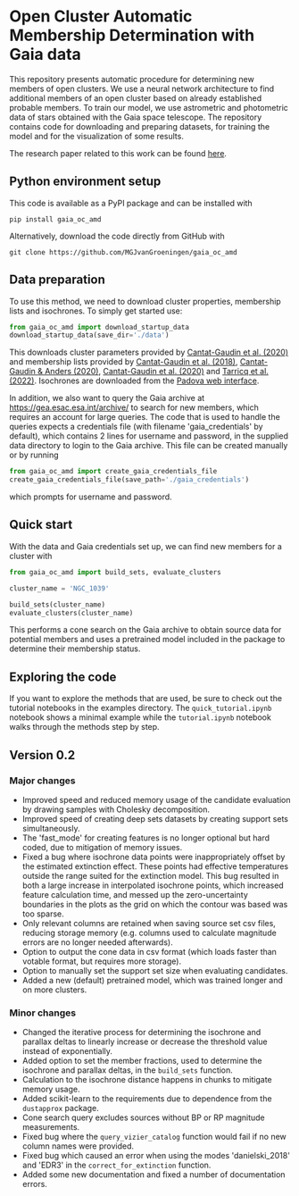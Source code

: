 # Open Cluster Automatic Membership Determination with Gaia data
This repository presents automatic procedure for determining new members of open clusters. We use a neural network architecture to find additional members of an open cluster based on already established probable members. To train our model, we use astrometric and photometric data of stars obtained with the Gaia space telescope. The repository contains code for downloading and preparing datasets, for training the model and for the visualization of some results. 

The research paper related to this work can be found [here](https://arxiv.org/abs/2303.08474).

## Python environment setup

This code is available as a PyPI package and can be installed with

`pip install gaia_oc_amd`

Alternatively, download the code directly from GitHub with

`git clone https://github.com/MGJvanGroeningen/gaia_oc_amd`

## Data preparation

To use this method, we need to download cluster properties, membership lists and isochrones. To simply get started use:

```python
from gaia_oc_amd import download_startup_data
download_startup_data(save_dir='./data')
```

This downloads cluster parameters provided by [Cantat-Gaudin et al. (2020)](https://ui.adsabs.harvard.edu/abs/2020A%26A...640A...1C/abstract) and membership lists provided by [Cantat-Gaudin et al. (2018)](https://ui.adsabs.harvard.edu/abs/2018A%26A...618A..93C/abstract), [Cantat-Gaudin & Anders (2020)](https://ui.adsabs.harvard.edu/abs/2020A%26A...633A..99C/abstract), [Cantat-Gaudin et al. (2020)](https://ui.adsabs.harvard.edu/abs/2020A%26A...640A...1C/abstract) and [Tarricq et al. (2022)](https://ui.adsabs.harvard.edu/abs/2022A%26A...659A..59T/abstract). Isochrones are downloaded from the [Padova web interface](http://stev.oapd.inaf.it/cgi-bin/cmd).

In addition, we also want to query the Gaia archive at https://gea.esac.esa.int/archive/ to search for new members, which requires an account for large queries. The code that is used to handle the queries expects a credentials file (with filename 'gaia_credentials' by default), which contains 2 lines for username and password, in the supplied data directory to login to the Gaia archive. This file can be created manually or by running

```python
from gaia_oc_amd import create_gaia_credentials_file
create_gaia_credentials_file(save_path='./gaia_credentials')
```

which prompts for username and password.

## Quick start

With the data and Gaia credentials set up, we can find new members for a cluster with

```python
from gaia_oc_amd import build_sets, evaluate_clusters

cluster_name = 'NGC_1039'

build_sets(cluster_name)
evaluate_clusters(cluster_name)
```

This performs a cone search on the Gaia archive to obtain source data for potential members and uses a pretrained model included in the package to determine their membership status.

## Exploring the code

If you want to explore the methods that are used, be sure to check out the tutorial notebooks in the examples directory. The `quick_tutorial.ipynb` notebook shows a minimal example while the `tutorial.ipynb` notebook walks through the methods step by step.

## Version 0.2

### Major changes

- Improved speed and reduced memory usage of the candidate evaluation by drawing samples with Cholesky decomposition.
- Improved speed of creating deep sets datasets by creating support sets simultaneously.
- The 'fast_mode' for creating features is no longer optional but hard coded, due to mitigation of memory issues.
- Fixed a bug where isochrone data points were inappropriately offset by the estimated extinction effect. These points had effective temperatures outside the range suited for the extinction model. This bug resulted in both a large increase in interpolated isochrone points, which increased feature calculation time, and messed up the zero-uncertainty boundaries in the plots as the grid on which the contour was based was too sparse.
- Only relevant columns are retained when saving source set csv files, reducing storage memory (e.g. columns used to calculate magnitude errors are no longer needed afterwards).
- Option to output the cone data in csv format (which loads faster than votable format, but requires more storage).
- Option to manually set the support set size when evaluating candidates.
- Added a new (default) pretrained model, which was trained longer and on more clusters.

### Minor changes
- Changed the iterative process for determining the isochrone and parallax deltas to linearly increase or decrease the threshold value instead of exponentially.
- Added option to set the member fractions, used to determine the isochrone and parallax deltas, in the `build_sets` function.
- Calculation to the isochrone distance happens in chunks to mitigate memory usage.
- Added scikit-learn to the requirements due to dependence from the `dustapprox` package.
- Cone search query excludes sources without BP or RP magnitude measurements.
- Fixed bug where the `query_vizier_catalog` function would fail if no new column names were provided.
- Fixed bug which caused an error when using the modes 'danielski_2018' and 'EDR3' in the `correct_for_extinction` function.
- Added some new documentation and fixed a number of documentation errors. 
